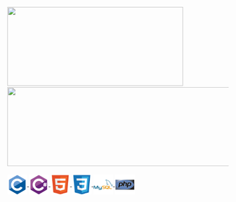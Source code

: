<link rel="stylesheet" href="https://cdn.jsdelivr.net/gh/devicons/devicon@latest/devicon.min.css">
<div style="display: inline_block"><br>
  <a href="https://github.com/pixelrgb255">
  <img height="180em" width="400" src="https://github-readme-stats.vercel.app/api?username=pixelrgb255&show_icons=true&theme=white&include_all_commits=true&count_private=true"/>
  <img height="180em" width="600" src="https://github-readme-stats.vercel.app/api/top-langs/?username=pixelrgb255&layout=compact&langs_count=7&theme=white"/>
</div>
<div style="display: inline_block"><br>
  <img align="center" alt="C" height="45" width="45" src="https://github.com/devicons/devicon/blob/master/icons/c/c-original.svg">
  <img align="center" alt="Csharp" height="45" width="45" src="https://raw.githubusercontent.com/devicons/devicon/master/icons/csharp/csharp-original.svg">
  <img align="center" alt="HTML" height="45" width="45" src="https://raw.githubusercontent.com/devicons/devicon/master/icons/html5/html5-original.svg">
  <img align="center" alt="CSS" height="45" width="45" src="https://raw.githubusercontent.com/devicons/devicon/master/icons/css3/css3-original.svg">
  <img align="center" alt="MySQL" height="45" width="45" src="https://github.com/devicons/devicon/blob/master/icons/mysql/mysql-original-wordmark.svg">
  <img align="center" alt="PHP" height="45" width="45" src="https://raw.githubusercontent.com/devicons/devicon/master/icons/php/php-original.svg">
</div>
